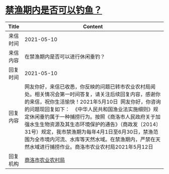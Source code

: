 # <a href="http://www.shangluo.gov.cn/zmhd/ldxxxx.jsp?urltype=leadermail.LeaderMailContentUrl&wbtreeid=1112&leadermailid=7222">禁渔期内是否可以钓鱼？</a>
|Title|Content|
|:---:|---|
|来信时间|2021-05-10|
|来信内容|在禁渔期内是否可以进行休闲垂钓？|
|回复时间|2021-05-10|
|回复内容|网友你好，来信已收悉，你反映的问题已转市农业农村局阅处。相关情况会第一时间答复，请关注后续回复内容，感谢你的来信，祝你生活愉快！2021年5月10日  网友你好，你咨询的问题现回复如下：  《中华人民共和国渔业法实施细则》规定休闲垂钓属于一种捕捞行为。按照《商洛市人民政府关于加强水生生物资源及其生态环境保护的通告》（商政发〔2014〕31号）规定，我市禁渔期为每年4月1日至6月30日，禁渔范围为全市境内河流、水库等天然水域。在禁渔期内，严禁在天然水域进行捕捞作业。商洛市农业农村局2021年5月12日|
|回复机构|<a href="../../categories/agencies/商洛市农业农村局.md">商洛市农业农村局</a>|
